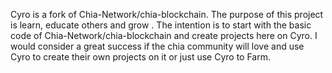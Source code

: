 Cyro is a fork of Chia-Network/chia-blockchain.
The purpose of this project is learn, educate others and grow .
The intention is to start with the basic code of  Chia-Network/chia-blockchain and create projects here on Cyro.
I would consider a great success if the chia community will love and use Cyro to create their own projects on it or just use Cyro to Farm. 
